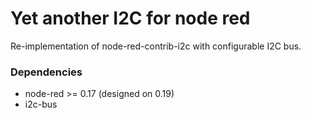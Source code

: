 # Yet another I2C for node red

Re-implementation of node-red-contrib-i2c with configurable I2C bus.

### Dependencies

 * node-red >= 0.17 (designed on 0.19)
 * i2c-bus
 